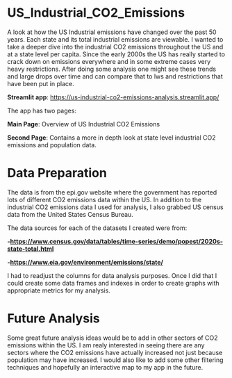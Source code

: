 # US_Industrial_CO2_Emissions
A look at how the US Industrial emissions have changed over the past 50 years. Each state and its total industrial emissions are viewable. I wanted to take a deeper dive into the industrial CO2 emissions throughout the US and at a state level per capita. Since the early 2000s the US has really started to crack down on emissions everywhere and in some extreme cases very heavy restrictions. After doing some analysis one might see these trends and large drops over time and can compare that to lws and restrictions that have been put in place.

**Streamlit app**: https://us-industrial-co2-emissions-analysis.streamlit.app/

The app has two pages:

**Main Page**: Overview of US Industrial CO2 Emissions

**Second Page**: Contains a more in depth look at state level industrial CO2 emissions and population data.

# Data Preparation
The data is from the epi.gov website where the government has reported lots of different CO2 emissions data within the US. In addition to the industrial CO2 emissions data I used for analysis, I also grabbed US census data from the United States Census Bureau.

The data sources for each of the datasets I created were from:


**-https://www.census.gov/data/tables/time-series/demo/popest/2020s-state-total.html**

**-https://www.eia.gov/environment/emissions/state/**

I had to readjust the columns for data analysis purposes. Once I did that I could create some data frames and indexes in order to create graphs with appropriate metrics for my analysis.

# Future Analysis
Some great future analysis ideas would be to add in other sectors of CO2 emissions within the US. I am realy interested in seeing there are any sectors where the CO2 emissions have actually increased not just because population may have increased. I would also like to add some other filtering techniques and hopefully an interactive map to my app in the future.
